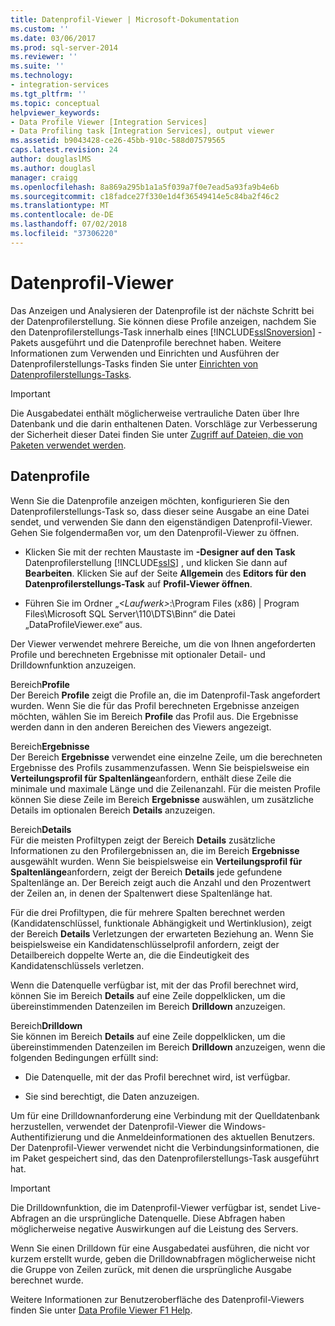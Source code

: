 ```yaml
---
title: Datenprofil-Viewer | Microsoft-Dokumentation
ms.custom: ''
ms.date: 03/06/2017
ms.prod: sql-server-2014
ms.reviewer: ''
ms.suite: ''
ms.technology:
- integration-services
ms.tgt_pltfrm: ''
ms.topic: conceptual
helpviewer_keywords:
- Data Profile Viewer [Integration Services]
- Data Profiling task [Integration Services], output viewer
ms.assetid: b9043428-ce26-45bb-910c-588d07579565
caps.latest.revision: 24
author: douglaslMS
ms.author: douglasl
manager: craigg
ms.openlocfilehash: 8a869a295b1a1a5f039a7f0e7ead5a93fa9b4e6b
ms.sourcegitcommit: c18fadce27f330e1d4f36549414e5c84ba2f46c2
ms.translationtype: MT
ms.contentlocale: de-DE
ms.lasthandoff: 07/02/2018
ms.locfileid: "37306220"
---
```

# <a name="data-profile-viewer"></a>Datenprofil-Viewer
  Das Anzeigen und Analysieren der Datenprofile ist der nächste Schritt bei der Datenprofilerstellung. Sie können diese Profile anzeigen, nachdem Sie den Datenprofilerstellungs-Task innerhalb eines [!INCLUDE[ssISnoversion](../../includes/ssisnoversion-md.md)] -Pakets ausgeführt und die Datenprofile berechnet haben. Weitere Informationen zum Verwenden und Einrichten und Ausführen der Datenprofilerstellungs-Tasks finden Sie unter [Einrichten von Datenprofilerstellungs-Tasks](data-profiling-task.md).  
  
> [!IMPORTANT]  
>  Die Ausgabedatei enthält möglicherweise vertrauliche Daten über Ihre Datenbank und die darin enthaltenen Daten. Vorschläge zur Verbesserung der Sicherheit dieser Datei finden Sie unter [Zugriff auf Dateien, die von Paketen verwendet werden](../access-to-files-used-by-packages.md).  
  
## <a name="data-profiles"></a>Datenprofile  
 Wenn Sie die Datenprofile anzeigen möchten, konfigurieren Sie den Datenprofilerstellungs-Task so, dass dieser seine Ausgabe an eine Datei sendet, und verwenden Sie dann den eigenständigen Datenprofil-Viewer. Gehen Sie folgendermaßen vor, um den Datenprofil-Viewer zu öffnen.  
  
-   Klicken Sie mit der rechten Maustaste im **-Designer auf den Task** Datenprofilerstellung [!INCLUDE[ssIS](../../includes/ssis-md.md)] , und klicken Sie dann auf **Bearbeiten**. Klicken Sie auf der Seite **Allgemein** des **Editors für den Datenprofilerstellungs-Task** auf **Profil-Viewer öffnen**.  
  
-   Führen Sie im Ordner „*\<Laufwerk>*:\Program Files (x86) | Program Files\Microsoft SQL Server\110\DTS\Binn“ die Datei „DataProfileViewer.exe“ aus.  
  
 Der Viewer verwendet mehrere Bereiche, um die von Ihnen angeforderten Profile und berechneten Ergebnisse mit optionaler Detail- und Drilldownfunktion anzuzeigen.  
  
 Bereich**Profile**   
 Der Bereich **Profile** zeigt die Profile an, die im Datenprofil-Task angefordert wurden. Wenn Sie die für das Profil berechneten Ergebnisse anzeigen möchten, wählen Sie im Bereich **Profile** das Profil aus. Die Ergebnisse werden dann in den anderen Bereichen des Viewers angezeigt.  
  
 Bereich**Ergebnisse**   
 Der Bereich **Ergebnisse** verwendet eine einzelne Zeile, um die berechneten Ergebnisse des Profils zusammenzufassen. Wenn Sie beispielsweise ein **Verteilungsprofil für Spaltenlänge**anfordern, enthält diese Zeile die minimale und maximale Länge und die Zeilenanzahl. Für die meisten Profile können Sie diese Zeile im Bereich **Ergebnisse** auswählen, um zusätzliche Details im optionalen Bereich **Details** anzuzeigen.  
  
 Bereich**Details**   
 Für die meisten Profiltypen zeigt der Bereich **Details** zusätzliche Informationen zu den Profilergebnissen an, die im Bereich **Ergebnisse** ausgewählt wurden. Wenn Sie beispielsweise ein **Verteilungsprofil für Spaltenlänge**anfordern, zeigt der Bereich **Details** jede gefundene Spaltenlänge an. Der Bereich zeigt auch die Anzahl und den Prozentwert der Zeilen an, in denen der Spaltenwert diese Spaltenlänge hat.  
  
 Für die drei Profiltypen, die für mehrere Spalten berechnet werden (Kandidatenschlüssel, funktionale Abhängigkeit und Wertinklusion), zeigt der Bereich **Details** Verletzungen der erwarteten Beziehung an. Wenn Sie beispielsweise ein Kandidatenschlüsselprofil anfordern, zeigt der Detailbereich doppelte Werte an, die die Eindeutigkeit des Kandidatenschlüssels verletzen.  
  
 Wenn die Datenquelle verfügbar ist, mit der das Profil berechnet wird, können Sie im Bereich **Details** auf eine Zeile doppelklicken, um die übereinstimmenden Datenzeilen im Bereich **Drilldown** anzuzeigen.  
  
 Bereich**Drilldown**   
 Sie können im Bereich **Details** auf eine Zeile doppelklicken, um die übereinstimmenden Datenzeilen im Bereich **Drilldown** anzuzeigen, wenn die folgenden Bedingungen erfüllt sind:  
  
-   Die Datenquelle, mit der das Profil berechnet wird, ist verfügbar.  
  
-   Sie sind berechtigt, die Daten anzuzeigen.  
  
 Um für eine Drilldownanforderung eine Verbindung mit der Quelldatenbank herzustellen, verwendet der Datenprofil-Viewer die Windows-Authentifizierung und die Anmeldeinformationen des aktuellen Benutzers. Der Datenprofil-Viewer verwendet nicht die Verbindungsinformationen, die im Paket gespeichert sind, das den Datenprofilerstellungs-Task ausgeführt hat.  
  
> [!IMPORTANT]  
>  Die Drilldownfunktion, die im Datenprofil-Viewer verfügbar ist, sendet Live-Abfragen an die ursprüngliche Datenquelle. Diese Abfragen haben möglicherweise negative Auswirkungen auf die Leistung des Servers.  
>   
>  Wenn Sie einen Drilldown für eine Ausgabedatei ausführen, die nicht vor kurzem erstellt wurde, geben die Drilldownabfragen möglicherweise nicht die Gruppe von Zeilen zurück, mit denen die ursprüngliche Ausgabe berechnet wurde.  
  
 Weitere Informationen zur Benutzeroberfläche des Datenprofil-Viewers finden Sie unter [Data Profile Viewer F1 Help](../data-profile-viewer-f1-help.md).  
  
  
